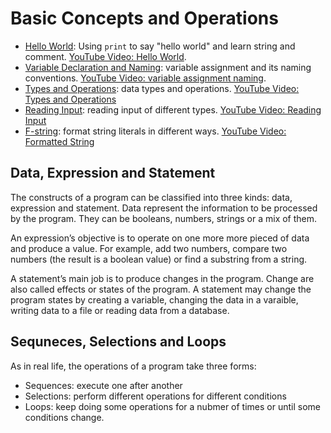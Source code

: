 # Basic Concepts and Operations

- [Hello World](hello-world.ipynb): Using `print` to say "hello world" and learn string and comment. [YouTube Video: Hello World](https://youtu.be/gLDAJiWOmj8).
- [Variable Declaration and Naming](variable-assignment-naming.ipynb): variable assignment and its naming conventions. [YouTube Video: variable assignment naming](https://youtu.be/j415LA6XROA).
- [Types and Operations](types-and-operations.ipynb): data types and operations. [YouTube Video: Types and Operations](https://youtu.be/HopGmJKTTE4)
- [Reading Input](reading-input.ipynb): reading input of different types. [YouTube Video: Reading Input](https://youtu.be/5H09F6JFbIs)
- [F-string](formatted-string.ipynb): format string literals in different ways. [YouTube Video: Formatted String](https://youtu.be/fEGRLW_--Co)

## Data, Expression and Statement

The constructs of a program can be classified into three kinds: data, expression and statement. Data represent the information to be processed by the program. They can be booleans, numbers, strings or a mix of them.

An expression’s objective is to operate on one more more pieced of data and produce a value. For example, add two numbers, compare two numbers (the result is a boolean value) or find a substring from a string.

A statement’s main job is to produce changes in the program. Change are also called effects or states of the program. A statement may change the program states by creating a variable, changing the data in a varaible, writing data to a file or reading data from a database.

## Sequneces, Selections and Loops

As in real life, the operations of a program take three forms:

- Sequences: execute one after another
- Selections: perform different operations for different conditions
- Loops: keep doing some operations for a nubmer of times or until some conditions change.
